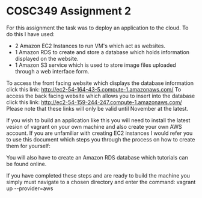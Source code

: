 # COSC349 Assignment 2
For this assignment the task was to deploy an application to the cloud. To do this I have used:
- 2 Amazon EC2 Instances to run VM's which act as websites.
- 1 Amazon RDS to create and store a database which holds information displayed on the website. 
- 1 Amazon S3 service which is used to store image files uploaded through a web interface form.

To access the front facing website which displays the database information click this link: http://ec2-54-164-43-5.compute-1.amazonaws.com/
To access the back facing website which allows you to insert into the database click this link: http://ec2-54-159-244-247.compute-1.amazonaws.com/
Please note that these links will only be valid until November at the latest. 
 
If you wish to build an application like this you will need to install the latest vesion of vagrant on your own machine and also create your own AWS account. If you are unfamiliar with creating EC2 instances I would refer you to use this document which steps you through the process on how to create them for yourself: 

You will also have to create an Amazon RDS database which tutorials can be found online. 

If you have completed these steps and are ready to build the machine you simply must navigate to a chosen directory and enter the command: vagrant up --provider=aws
